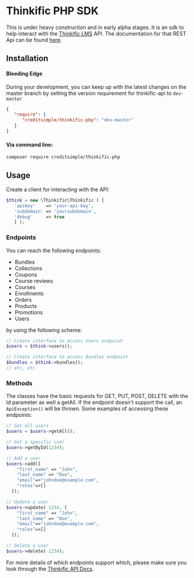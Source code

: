 # Thinkific PHP SDK


This is under heavy construction and in early alpha stages. It is an sdk to help interact with the
[Thinkific LMS](http://www.thinkific.com/) API. The documentation for that REST Api can be found
[here](https://api.thinkific.com/documentation).




## Installation

#### Bleeding Edge
During your development, you can keep up with the latest changes on the master branch by setting the version
requirement for thinkific-api to `dev-master`
```json
{
   "require": {
      "creditsimple/thinkific-php": "dev-master"
   }
}
```


#### Via command line:
```shell
composer require creditsimple/thinkific-php
```


## Usage

Create a client for interacting with the API:
```php
$think = new \Thinkific\Thinkific ( [
   'apikey'    => 'your-api-key',
   'subdomain' => 'yoursubdomain',
   'debug'     => true
   ] );
```

### Endpoints
You can reach the following endpoints:
- Bundles
- Collections
- Coupons
- Course reviews
- Courses
- Enrollments
- Orders
- Products
- Promotions
- Users

by using the following scheme:
```php
// Create interface to access Users endpoint
$users = $think->users();

// Create interface to access Bundles endpoint
$bundles = $think->bundles();
// etc, etc
```

### Methods
The classes have the basic requests for GET, PUT, POST, DELETE with the Id parameter as well a getAll.
If the endpoint doesn't support the call, an `ApiException()` will be thrown.
Some examples of accessing these endpoints:
```php
// Get all users
$users = $users->getAll();

// Get a specific user
$users->getById(1234);

// Add a user
$users->add([
    "first_name" => "John",
    "last_name" => "Doe",
    "email"=>"johndoe@example.com",
    "roles"=>[]
  ]);

// Update a user
$users->update( 1234, [
    "first_name" => "John",
    "last_name" => "Doe",
    "email"=>"johndoe@example.com",
    "roles"=>[]
  ]);

// Delete a user
$users->delete( 1234);
```




For more details of which endpoints support which, please make sure you look through the [Thinkific API Docs](https://api.thinkific.com/documentation).





